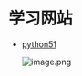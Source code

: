 # 学习网站

- [python51](https://www.python51.com/)

  ![image.png](https://s2.loli.net/2023/02/03/fKm3rJ5oy8khwLT.png)